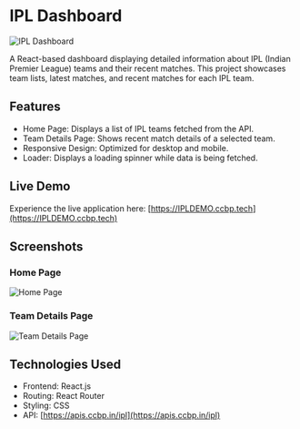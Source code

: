 # IPL Dashboard

![IPL Dashboard](https://assets.ccbp.in/frontend/react-js/ipl-dashboard-sm-bg.png)

A React-based dashboard displaying detailed information about IPL (Indian Premier League) teams and their recent matches. This project showcases team lists, latest matches, and recent matches for each IPL team.

## Features

- Home Page: Displays a list of IPL teams fetched from the API.
- Team Details Page: Shows recent match details of a selected team.
- Responsive Design: Optimized for desktop and mobile.
- Loader: Displays a loading spinner while data is being fetched.

## Live Demo

Experience the live application here: [https://IPLDEMO.ccbp.tech](https://IPLDEMO.ccbp.tech)

## Screenshots

### Home Page

![Home Page](https://assets.ccbp.in/frontend/react-js/ipl-dashboard-lg-bg.png)

### Team Details Page

![Team Details Page](https://assets.ccbp.in/frontend/react-js/ipl-dashboard-lg-bg.png)

## Technologies Used

- Frontend: React.js
- Routing: React Router
- Styling: CSS
- API: [https://apis.ccbp.in/ipl](https://apis.ccbp.in/ipl)



